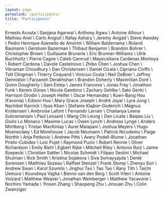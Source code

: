 ```yaml
---
layout: page
permalink: /participants/
title: "Participants"
---
```


Ernesto	Acosta \\
Sanjana	Agarwal \\
Anthony	Agwu \\
Antoine	Allioux \\
Mathieu	Anel \\
Carlo	Angiuli \\
Rafay	Ashary \\
Jeremy	Avigad \\
Steve	Awodey \\
Pedro Henrique	Azevedo de Amorim \\
William	Balderrama \\
Roland	Baumann \\
Gershom	Bazerman \\
Thibaut	Benjamin \\
Brandon	Bohrer \\
Christopher	Brown \\
Guillaume	Brunerie \\
Eric	Brunner-Williams \\
Ulrik	Buchholtz \\
Pierre	Cagne \\
Caleb	Camrud \\
Mayecxiliana	Cardenas Montoya \\
Robert	Cardona \\
Davide	Castelnovo \\
Zhibo	Chen \\
Joshua	Chen \\
Vikraman	Choudhury \\
Dan	Christensen \\
Daniel	Cicala \\
Cipriano	Cioffo \\
Tslil	Clingman \\
Thierry	Coquand \\
Vinicius	Costa \\
Neil	DeBoer \\
Jeffrey	Denniston \\
Farzaneh	Derakhshan \\
Brandon	Doherty \\
Maximilian	Doré \\
Quinn	Dougherty \\
Sam	Estep \\
James	Francese \\
Jonas	Frey \\
Jonathon	Funk \\
Kerem	Günes \\
Nicola	Gambino \\
Zachary	Gehlke \\
Sato	Genki \\
Harrison	Grodin \\
Joseph	Helfer \\
Oscar	Hernandez \\
Kuen-Bang	Hou (Favonia) \\
Edison	Hua \\
Mary Grace	Joseph \\
André	Joyal \\
Lyra	Jung \\
Nachiket	Karnick \\
Ilyas	Khan \\
Stefanie	Klajbor-Goderich \\
Magnus	Kristensen \\
Ambroise	Lafont \\
Fernando	Larrain \\
Chaitanya	Leena Subramaniam \\
Paul	Lessard \\
Wang Chi	Leung \\
Dan	Licata \\
Baqiao	Liu \\
Giulio	Lo Monaco \\
Maxime	Lucas \\
Owen	Lynch \\
Andreas	Lynge \\
Anders	Mörtberg \\
Tristan	MacKinlay \\
Aurel	Malapani \\
Joshua	Meyers \\
Hugo	Moeneclaey \\
Ed	Morehouse \\
Jacob	Neumann \\
Patrick	Nicodemu \\
Paige	Northh \\
Anja	Petkovic \\
Andrew	Pitts \\
Avery	Podell-Blume \\
Jonathan	Prieto-Cubides \\
Loic	Pujet \\
Raymond	Puzio \\
Robert	Rennie \\
Oliver	Richardson \\
Emily	Riehl \\
Egbert	Rijke \\
Mitchell	Riley \\
Antonio	Ruiz \\
Jaime	Rzepecki \\
Christian	Sattler \\
Nicolas	Schmidt \\
Filippo	Sestini \\
Michael	Shulman \\
Rick	Smith \\
Kristina	Sojakova \\
Siva	Somayyajula \\
Derek	Sorensen \\
Matthieu	Sozeau \\
Raffael	Stenzel \\
Frank	Stomp \\
Zhenyu	Sun \\
Andrew	Swan \\
Karol	Szumilo \\
Jinghui	Tao \\
Tao	Tao \\
Rany	Tith \\
Taichi	Uemura \\
Koundinya	Vajjha \\
Benno	van den Berg \\
Scott	Viteri \\
Antoine	Voizard \\
Matthew	Weaver \\
Jonathan	Weinberger \\
Matthew	Yacavone \\
Norihiro	Yamada \\
Yinsen	Zhang \\
Shaopeng	Zhu \\
Jinxuan	Zhu \\
Colin	Zwanziger
